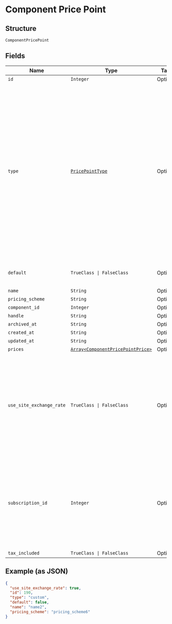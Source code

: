 
# Component Price Point

## Structure

`ComponentPricePoint`

## Fields

| Name | Type | Tags | Description |
|  --- | --- | --- | --- |
| `id` | `Integer` | Optional | - |
| `type` | [`PricePointType`](../../doc/models/price-point-type.md) | Optional | Price point type. We expose the following types:<br><br>1. **default**: a price point that is marked as a default price for a certain product.<br>2. **custom**: a custom price point.<br>3. **catalog**: a price point that is **not** marked as a default price for a certain product and is **not** a custom one. |
| `default` | `TrueClass \| FalseClass` | Optional | Note: Refer to type attribute instead |
| `name` | `String` | Optional | - |
| `pricing_scheme` | `String` | Optional | - |
| `component_id` | `Integer` | Optional | - |
| `handle` | `String` | Optional | - |
| `archived_at` | `String` | Optional | - |
| `created_at` | `String` | Optional | - |
| `updated_at` | `String` | Optional | - |
| `prices` | [`Array<ComponentPricePointPrice>`](../../doc/models/component-price-point-price.md) | Optional | - |
| `use_site_exchange_rate` | `TrueClass \| FalseClass` | Optional | Whether to use the site level exchange rate or define your own prices for each currency if you have multiple currencies defined on the site.<br>**Default**: `true` |
| `subscription_id` | `Integer` | Optional | (only used for Custom Pricing - ie. when the price point's type is `custom`) The id of the subscription that the custom price point is for. |
| `tax_included` | `TrueClass \| FalseClass` | Optional | - |

## Example (as JSON)

```json
{
  "use_site_exchange_rate": true,
  "id": 190,
  "type": "custom",
  "default": false,
  "name": "name2",
  "pricing_scheme": "pricing_scheme6"
}
```

